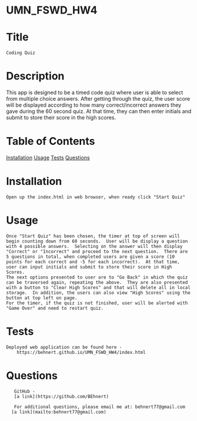 # UMN_FSWD_HW4

# Title
    Coding Quiz

  # Description
  This app is designed to be a timed code quiz where user is able to select from multiple choice answers.  After getting through the quiz, the user score will be displayed according to how many correct/incorrect answers they gave during the 60 second quiz.  At that time, they can then enter initials and submit to store their score in the high scores.

  # Table of Contents

   [Installation](#installation)
   [Usage](#usage)
   [Tests](#tests)
   [Questions](#questions)
  

  # Installation
    Open up the index.html in web browser, when ready click "Start Quiz"

  # Usage
    Once "Start Quiz" has been chosen, the timer at top of screen will begin counting down from 60 seconds.  User will be display a question with 4 possible answers.  Selecting on the answer will then display "Correct" or "Incorrect" and proceed to the next question.  There are 5 questions in total, when completed users are given a score (10 points for each correct and -5 for each incorrect).  At that time, user can input initials and submit to store their score in High Scores.  
    The next options presented to user are to "Go Back" in which the quiz can be traversed again, repeating the above.  They are also presented with a button to "Clear High Scores" and that will delete all in local storage.  In addition, the users can also view "High Scores" using the button at top left on page.
    For the timer, if the quiz is not finished, user will be alerted with "Game Over" and need to restart quiz.

  # Tests
    Deployed web application can be found here - 
        https://behnert.github.io/UMN_FSWD_HW4/index.html

  # Questions
       GitHub -
       [a link](https://github.com/BEhnert)
      
       For additional questions, please email me at: behnert77@gmail.com
      [a link](mailto:behnert77@gmail.com)


